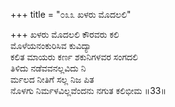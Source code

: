 +++
title = "೦೩೩ ಖಳರು ಮೊದಲಲಿ"

+++
ಖಳರು ಮೊದಲಲಿ ಕೌರವರು ಕಲಿ  
ಮೊಳೆಯನಂಕುರಿಸಿವ ಕುವಿದ್ಯಾ  
ಕಲಿತ ಮಾಯರು ಕರ್ಣ ಶಕುನಿಗಳವರ ಸಂಗದಲಿ  
ತಿಳಿದು ನಡೆವವನಲ್ಲವಿದು ನಿ  
ರ್ಮಲದ ನೀತಿಗೆ ಸಲ್ಲ ನಿಜ ಪಿತ   
ನೊಳಗು ನಿರ್ಮಳವಿಲ್ಲವೆಂದನು ನಗುತ ಕಲಿಭೀಮ    ॥33॥